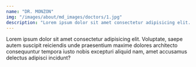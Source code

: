 ```yaml
---
name: "DR. MONZON"
img: "/images/about/md_images/doctors/1.jpg"
description: "Lorem ipsum dolor sit amet consectetur adipisicing elit. Voluptate, saepe autem suscipit reiciendis unde praesentium maxime dolores architecto consequuntur tempora iusto nobis excepturi aliquid nam, amet accusamus delectus adipisci incidunt?"
---
```

Lorem ipsum dolor sit amet consectetur adipisicing elit. Voluptate, saepe autem suscipit reiciendis unde praesentium maxime dolores architecto consequuntur tempora iusto nobis excepturi aliquid nam, amet accusamus delectus adipisci incidunt?